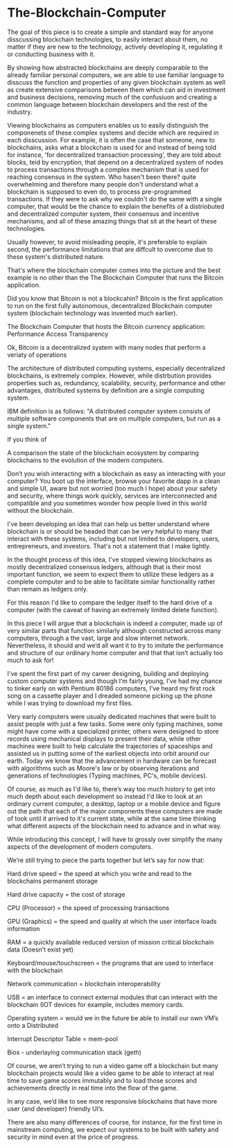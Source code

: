 # The-Blockchain-Computer

The goal of this piece is to create a simple and standard way for anyone disscussing blockchain technologies, to easily interact about them, no matter if they are new to the technology, actively developing it, regulating it or conducting business with it. 

By showing how abstracted blockchains are deeply comparable to the already familiar personal computers, we are able to use familiar language to disscuss the function and properties of any given blockchain system as well as create extensive comparisons between them which can aid in investment and business decisions, removing much of the confusiuon and creating a common language between blockchain developers and the rest of the industry.

Viewing blockchains as computers enables us to easily distinguish the componenets of these complex systems and decide which are required in each disscussion. For example, it is often the case that someone, new to blockchains, asks what a blockchain is used for and instead of being told for instance, 'for decentralized transaction processing', they are told about blocks, teid by encryption, that depend on a decentralized system of nodes to process transactions through a complex mechanism that is used for reaching consensus in the system. Who hasen't been there? quite overwhelming and therefore many people don't understand what a blockchain is supposed to even do, to process pre-programmed transactions. If they were to ask why we couldn't do the same with a single computer, that would be the chance to explain the benefits of a distriobuted and decentralized computer system, their consensus and incentive mechanisms, and all of these amazing things that sit at the heart of these technologies.

Usually however, to avoid misleading people, it's preferable to explain second, the performance limitations that are diffcult to overcome due to these system's distributed nature.

That's where the blockchain computer comes into the picture and the best example is no other than the The Blockchain Computer that runs the Bitcoin application.

Did you know that Bitcoin is not a blockcahin? Bitcoin is the first application to run on the first fully autonomous, decentralized Blockchain computer system (blockchain technology was invented much earlier).

The Blockchain Computer that hosts the Bitcoin currency application:
Performance
Access
Transparency

Ok, Bitcoin is a decentralized system with many nodes that perform a veriaty of operations

The architecture of distributed computing systems, especially decentralized blockchains, is extremely complex. However, while distrbution provides properties such as, redundancy, scalability, security, performance and other advantages, distributed systems by definition are a single computing system. 

IBM definition is as follows: "A distributed computer system consists of multiple software components that are on multiple computers, but run as a single system."

If you think of

A comparison the state of the blockchain ecosystem by comparing blockchains to the evolution of the modern computers.

Don’t you wish interacting with a blockchain as easy as interacting with your computer?
You boot up the interface, browse your favorite dapp in a clean and simple UI, aware but not worried (too much I hope) about your safety and security, where things work quickly, services are interconnected and compatible and you sometimes wonder how people lived in this world without the blockchain.

I've been developing an idea that can help us better understand where blockchain is or should be headed that can be very helpful to many that interact with these systems, including but not limited to developers, users, entrepreneurs, and investors.
That's not a statement that I make lightly.

In the thought process of this idea, I've stopped viewing blockchains as mostly decentralized consensus ledgers, although that is their most important function, we seem to expect them to utilize these ledgers as a complete computer and to be able to facilitate similar functionality rather than remain as ledgers only.

For this reason I'd like to compare the ledger itself to the hard drive of a computer (with the caveat of having an extremely limited delete function).

In this piece I will argue that a blockchain is indeed a computer, made up of very similar parts that function similarly although constructed across many computers, through a the vast, large and slow internet network. Nevertheless, it should and we’d all want it to try to imitate the performance and structure of our ordinary home computer and that that isn’t actually too much to ask for!

I've spent the first part of my career designing, building and deploying custom computer systems and though I’m fairly young, I’ve had my chance to tinker early on with Pentium 80186 computers, I’ve heard my first rock song on a cassette player and I dreaded someone picking up the phone while I was trying to download my first files.

Very early computers were usually dedicated machines that were built to assist people with just a few tasks.
Some were only typing machines, some might have come with a specialized printer, others were designed to store records using mechanical displays to present their data, while other machines were built to help calculate the trajectories of spaceships and assisted us in putting some of the earliest objects into orbit around our earth.
Today we know that the advancement in hardware can be forecast with algorithms such as Moore's law or by observing iterations and generations of technologies (Typing machines, PC's, mobile devices).

Of course, as much as I'd like to, there’s way too much history to get into much depth about each development so instead I'd like to look at an ordinary current computer, a desktop, laptop or a mobile device and figure out the path that each of the major components these computers are made of took until it arrived to it's current state, while at the same time thinking what different aspects of the blockchain need to advance and in what way.

While introducing this concept, I will have to grossly over simplify the many aspects of the development of modern computers.

We’re still trying to piece the parts together but let’s say for now that:

Hard drive speed = the speed at which you write and read to the blockchains permanent storage

Hard drive capacity = the cost of storage

CPU (Processor) = the speed of processing transactions

GPU (Graphics) = the speed and quality at which the user interface loads information

RAM = a quickly available reduced version of mission critical blockchain data (Doesn’t exist yet)

Keyboard/mouse/touchscreen = the programs that are used to interface with the blockchain

Network communication = blockchain interoperability

USB = an interface to connect external modules that can interact with the blockchain (IOT devices for example, includes memory cards.

Operating system = would we in the future be able to install our own VM’s onto a Distributed

Interrupt Descriptor Table = mem-pool

Bios - underlaying communication stack (geth)


Of course, we aren’t trying to run a video game off a blockchain but many blockchain projects would like a video game to be able to interact at real time to save game scores immutably and to load those scores and achievements directly in real time into the flow of the game.

In any case, we’d like to see more responsive blockchains that have more user (and developer) friendly UI’s.

There are also many differences of course, for instance, for the first time in mainstream computing, we expect our systems to be built with safety and security in mind even at the price of progress.





